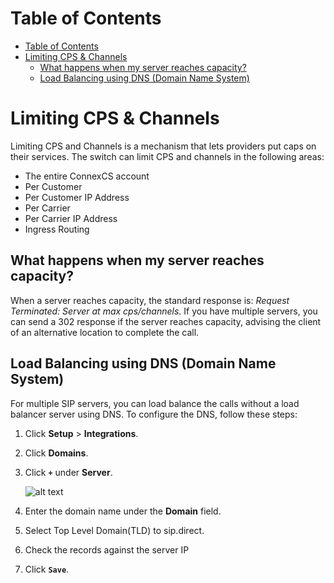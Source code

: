 # Table of Contents

- [Table of Contents](#table-of-contents)
- [Limiting CPS & Channels](#limiting-cps--channels)
    - [What happens when my server reaches capacity?](#what-happens-when-my-server-reaches-capacity)
    - [Load Balancing using DNS (Domain Name System)](#load-balancing-using-dns-domain-name-system)


# Limiting CPS & Channels

Limiting CPS and Channels is a mechanism that lets providers put caps on their services. The switch can limit CPS and channels in the following areas:

*  The entire ConnexCS account
*   Per Customer
*   Per Customer IP Address
*   Per Carrier
*   Per Carrier IP Address
*   Ingress Routing

 
## What happens when my server reaches capacity?

When a server reaches capacity, the standard response is: *Request Terminated: Server at max cps/channels*. If you have multiple servers, you can send a 302 response if the server reaches capacity, advising the client of an alternative location to complete the call.

## Load Balancing using DNS (Domain Name System)

For multiple SIP servers, you can load balance the calls without a load balancer server using DNS. To configure the DNS, follow these steps:

1. Click **Setup** > **Integrations**.
2. Click **Domains**.
3. Click **`+`** under **Server**.

   ![alt text][load-balance]

4. Enter the domain name under the **Domain** field. 
5. Select Top Level Domain(TLD) to sip.direct.
6. Check the records against the server IP
7. Click **`Save`**.

[load-balance]: https://raw.githubusercontent.com/digipigeon/connexcs-user-docs/master/new-images/218.png "load-balance"
